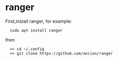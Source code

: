 # ranger
First,install ranger, for example:
```shell
  sudo apt install ranger 
```
then 
```shell 
  >> cd ~/.config
  >> git clone https://github.com/ancion/ranger
```
